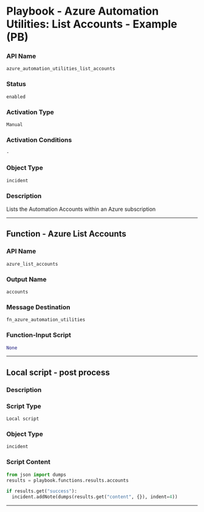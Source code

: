 <!--
    DO NOT MANUALLY EDIT THIS FILE
    THIS FILE IS AUTOMATICALLY GENERATED WITH resilient-sdk codegen
    Generated with resilient-sdk v50.0.151
-->

# Playbook - Azure Automation Utilities: List Accounts - Example (PB)

### API Name
`azure_automation_utilities_list_accounts`

### Status
`enabled`

### Activation Type
`Manual`

### Activation Conditions
`-`

### Object Type
`incident`

### Description
Lists the Automation Accounts within an Azure subscription


---
## Function - Azure List Accounts

### API Name
`azure_list_accounts`

### Output Name
`accounts`

### Message Destination
`fn_azure_automation_utilities`

### Function-Input Script
```python
None
```

---

## Local script - post process

### Description


### Script Type
`Local script`

### Object Type
`incident`

### Script Content
```python
from json import dumps
results = playbook.functions.results.accounts

if results.get("success"):
  incident.addNote(dumps(results.get("content", {}), indent=4))
```

---

